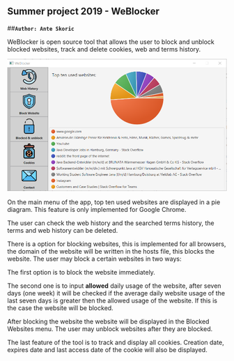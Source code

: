 ## Summer project 2019 - WeBlocker

##**`Author: Ante Skoric`**


WeBlocker is open source tool that allows the user to block and unblock blocked websites,
track and delete cookies, web and terms history.

![Screenshot](AppScreenshot.png)


On the main menu of the app, top ten used websites are displayed in a pie diagram.
This feature is only implemented for Google Chrome.

The user can check the web history and the searched terms history, 
the terms and web history can be deleted.

There is a option for blocking websites, this is implemented for all browsers, 
the domain of the website will be written in the hosts file, this blocks the website.
The user may block a certain websites in two ways:

The first option is to block the website immediately.

The second one is to input **allowed** daily usage of the website,
after seven days (one week) it will be checked if the average daily website usage
of the last seven days is greater then the allowed usage of the website.
If this is the case the website will be blocked.
  
After blocking the website the website will be displayed in the Blocked Websites menu.
The user may unblock websites after they are blocked.

The last feature of the tool is to track and display all cookies.
Creation date, expires date and last access date of the cookie will also be displayed.

